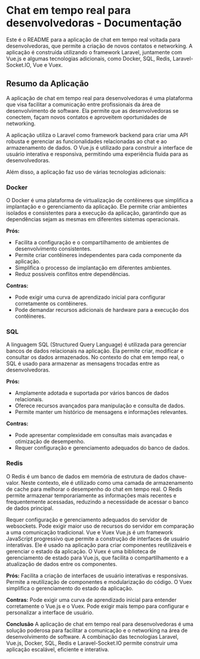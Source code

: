 # Chat em tempo real para desenvolvedoras - Documentação

Este é o README para a aplicação de chat em tempo real voltada para desenvolvedoras, que permite a criação de novos contatos e networking. A aplicação é construída utilizando o framework Laravel, juntamente com Vue.js e algumas tecnologias adicionais, como Docker, SQL, Redis, Laravel-Socket.IO, Vue e Vuex.

## Resumo da Aplicação

A aplicação de chat em tempo real para desenvolvedoras é uma plataforma que visa facilitar a comunicação entre profissionais da área de desenvolvimento de software. Ela permite que as desenvolvedoras se conectem, façam novos contatos e aproveitem oportunidades de networking.

A aplicação utiliza o Laravel como framework backend para criar uma API robusta e gerenciar as funcionalidades relacionadas ao chat e ao armazenamento de dados. O Vue.js é utilizado para construir a interface de usuário interativa e responsiva, permitindo uma experiência fluida para as desenvolvedoras.

Além disso, a aplicação faz uso de várias tecnologias adicionais:

### Docker

O Docker é uma plataforma de virtualização de contêineres que simplifica a implantação e o gerenciamento da aplicação. Ele permite criar ambientes isolados e consistentes para a execução da aplicação, garantindo que as dependências sejam as mesmas em diferentes sistemas operacionais.

**Prós:**
- Facilita a configuração e o compartilhamento de ambientes de desenvolvimento consistentes.
- Permite criar contêineres independentes para cada componente da aplicação.
- Simplifica o processo de implantação em diferentes ambientes.
- Reduz possíveis conflitos entre dependências.

**Contras:**
- Pode exigir uma curva de aprendizado inicial para configurar corretamente os contêineres.
- Pode demandar recursos adicionais de hardware para a execução dos contêineres.

### SQL

A linguagem SQL (Structured Query Language) é utilizada para gerenciar bancos de dados relacionais na aplicação. Ela permite criar, modificar e consultar os dados armazenados. No contexto do chat em tempo real, o SQL é usado para armazenar as mensagens trocadas entre as desenvolvedoras.

**Prós:**
- Amplamente adotada e suportada por vários bancos de dados relacionais.
- Oferece recursos avançados para manipulação e consulta de dados.
- Permite manter um histórico de mensagens e informações relevantes.

**Contras:**
- Pode apresentar complexidade em consultas mais avançadas e otimização de desempenho.
- Requer configuração e gerenciamento adequados do banco de dados.

### Redis

O Redis é um banco de dados em memória de estrutura de dados chave-valor. Neste contexto, ele é utilizado como uma camada de armazenamento de cache para melhorar o desempenho do chat em tempo real. O Redis permite armazenar temporariamente as informações mais recentes e frequentemente acessadas, reduzindo a necessidade de acessar o banco de dados principal.

Requer configuração e gerenciamento adequados do servidor de websockets.
Pode exigir maior uso de recursos do servidor em comparação a uma comunicação tradicional.
Vue e Vuex
Vue.js é um framework JavaScript progressivo que permite a construção de interfaces de usuário interativas. Ele é usado na aplicação para criar componentes reutilizáveis e gerenciar o estado da aplicação. O Vuex é uma biblioteca de gerenciamento de estado para Vue.js, que facilita o compartilhamento e a atualização de dados entre os componentes.

**Prós:**
Facilita a criação de interfaces de usuário interativas e responsivas.
Permite a reutilização de componentes e modularização do código.
O Vuex simplifica o gerenciamento do estado da aplicação.

**Contras:**
Pode exigir uma curva de aprendizado inicial para entender corretamente o Vue.js e o Vuex.
Pode exigir mais tempo para configurar e personalizar a interface de usuário.

**Conclusão**
A aplicação de chat em tempo real para desenvolvedoras é uma solução poderosa para facilitar a comunicação e o networking na área de desenvolvimento de software. A combinação das tecnologias Laravel, Vue.js, Docker, SQL, Redis e Laravel-Socket.IO permite construir uma aplicação escalável, eficiente e interativa.

